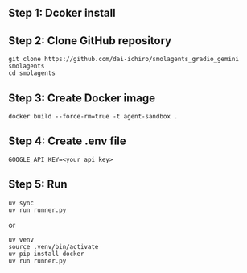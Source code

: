 ## Step 1: Dcoker install

## Step 2: Clone GitHub repository
~~~
git clone https://github.com/dai-ichiro/smolagents_gradio_gemini smolagents
cd smolagents
~~~

## Step 3: Create Docker image
~~~
docker build --force-rm=true -t agent-sandbox .
~~~

## Step 4: Create .env file
~~~
GOOGLE_API_KEY=<your api key>
~~~

## Step 5: Run
```
uv sync
uv run runner.py
```
or
~~~
uv venv
source .venv/bin/activate
uv pip install docker
uv run runner.py
~~~
